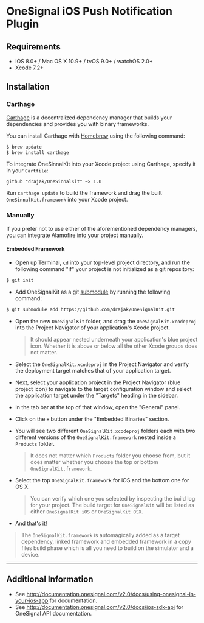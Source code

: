 OneSignal iOS Push Notification Plugin
====================================

## Requirements

- iOS 8.0+ / Mac OS X 10.9+ / tvOS 9.0+ / watchOS 2.0+
- Xcode 7.2+

## Installation

### Carthage

[Carthage](https://github.com/Carthage/Carthage) is a decentralized dependency manager that builds your dependencies and provides you with binary frameworks.

You can install Carthage with [Homebrew](http://brew.sh/) using the following command:

```bash
$ brew update
$ brew install carthage
```

To integrate OneSinnalKit into your Xcode project using Carthage, specify it in your `Cartfile`:

```ogdl
github "drajak/OneSinnalKit" ~> 1.0
```

Run `carthage update` to build the framework and drag the built `OneSinnalKit.framework` into your Xcode project.

### Manually

If you prefer not to use either of the aforementioned dependency managers, you can integrate Alamofire into your project manually.

#### Embedded Framework

- Open up Terminal, `cd` into your top-level project directory, and run the following command "if" your project is not initialized as a git repository:

```bash
$ git init
```

- Add OneSignalKit as a git [submodule](http://git-scm.com/docs/git-submodule) by running the following command:

```bash
$ git submodule add https://github.com/drajak/OneSignalKit.git
```

- Open the new `OneSignalKit` folder, and drag the `OneSignalKit.xcodeproj` into the Project Navigator of your application's Xcode project.

    > It should appear nested underneath your application's blue project icon. Whether it is above or below all the other Xcode groups does not matter.

- Select the `OneSignalKit.xcodeproj` in the Project Navigator and verify the deployment target matches that of your application target.
- Next, select your application project in the Project Navigator (blue project icon) to navigate to the target configuration window and select the application target under the "Targets" heading in the sidebar.
- In the tab bar at the top of that window, open the "General" panel.
- Click on the `+` button under the "Embedded Binaries" section.
- You will see two different `OneSignalKit.xcodeproj` folders each with two different versions of the `OneSignalKit.framework` nested inside a `Products` folder.

    > It does not matter which `Products` folder you choose from, but it does matter whether you choose the top or bottom `OneSignalKit.framework`. 
    
- Select the top `OneSignalKit.framework` for iOS and the bottom one for OS X.

    > You can verify which one you selected by inspecting the build log for your project. The build target for `OneSignalKit` will be listed as either `OneSignalKit iOS` or `OneSignalKit OSX`.

- And that's it!

> The `OneSignalKit.framework` is automagically added as a target dependency, linked framework and embedded framework in a copy files build phase which is all you need to build on the simulator and a device.

---

## Additional Information

- See http://documentation.onesignal.com/v2.0/docs/using-onesignal-in-your-ios-app for documentation.
- See http://documentation.onesignal.com/v2.0/docs/ios-sdk-api for OneSignal API documentation.
